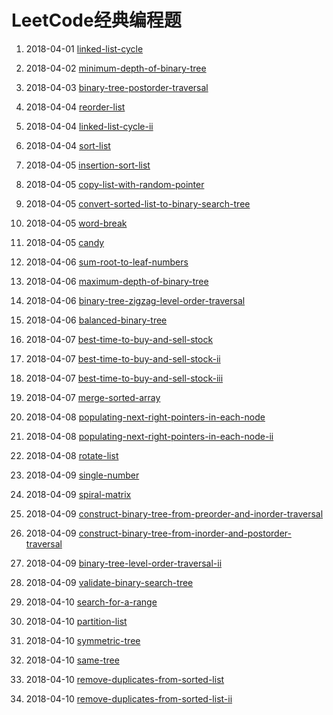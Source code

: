 # LeetCode经典编程题

1. 2018-04-01 [linked-list-cycle](https://github.com/MrQuJL/LeetCode/blob/master/链表/linked-list-cycle.java "linked-list-cycle")

2. 2018-04-02 [minimum-depth-of-binary-tree](https://github.com/MrQuJL/LeetCode/blob/master/树/minimum-depth-of-binary-tree.java "minimum-depth-of-binary-tree")

3. 2018-04-03 [binary-tree-postorder-traversal](https://github.com/MrQuJL/LeetCode/blob/master/树/binary-tree-postorder-traversal.java "binary-tree-postorder-traversal")

4. 2018-04-04 [reorder-list](https://github.com/MrQuJL/LeetCode/blob/master/树/reorder-list.java "reorder-list")

5. 2018-04-04 [linked-list-cycle-ii](https://github.com/MrQuJL/LeetCode/blob/master/链表/linked-list-cycle-ii.java "linked-list-cycle-ii")

6. 2018-04-04 [sort-list](https://github.com/MrQuJL/LeetCode/blob/master/链表/sort-list.java "sort-list")

7. 2018-04-05 [insertion-sort-list](https://github.com/MrQuJL/LeetCode/blob/master/链表/insertion-sort-list.java "insertion-sort-list")

8. 2018-04-05 [copy-list-with-random-pointer](https://github.com/MrQuJL/LeetCode/blob/master/链表/copy-list-with-random-pointer.java "copy-list-with-random-pointer")

9. 2018-04-05 [convert-sorted-list-to-binary-search-tree](https://github.com/MrQuJL/LeetCode/blob/master/链表/convert-sorted-list-to-binary-search-tree.java "convert-sorted-list-to-binary-search-tree")

10. 2018-04-05 [word-break](https://github.com/MrQuJL/LeetCode/blob/master/动态规划/word-break.java "word-break")

11. 2018-04-05 [candy](https://github.com/MrQuJL/LeetCode/blob/master/动态规划/candy.java "candy")

12. 2018-04-06 [sum-root-to-leaf-numbers](https://github.com/MrQuJL/LeetCode/blob/master/树/sum-root-to-leaf-numbers.java "sum-root-to-leaf-numbers")

13. 2018-04-06 [maximum-depth-of-binary-tree](https://github.com/MrQuJL/LeetCode/blob/master/树/maximum-depth-of-binary-tree.java "maximum-depth-of-binary-tree")

14. 2018-04-06 [binary-tree-zigzag-level-order-traversal](https://github.com/MrQuJL/LeetCode/blob/master/树/binary-tree-zigzag-level-order-traversal.java "binary-tree-zigzag-level-order-traversal")

15. 2018-04-06 [balanced-binary-tree](https://github.com/MrQuJL/LeetCode/blob/master/树/balanced-binary-tree.java "balanced-binary-tree")

16. 2018-04-07 [best-time-to-buy-and-sell-stock](https://github.com/MrQuJL/LeetCode/blob/master/数组/best-time-to-buy-and-sell-stock.java "best-time-to-buy-and-sell-stock")

17. 2018-04-07 [best-time-to-buy-and-sell-stock-ii](https://github.com/MrQuJL/LeetCode/blob/master/数组/best-time-to-buy-and-sell-stock-ii.java "best-time-to-buy-and-sell-stock-ii")

18. 2018-04-07 [best-time-to-buy-and-sell-stock-iii](https://github.com/MrQuJL/LeetCode/blob/master/数组/best-time-to-buy-and-sell-stock-iii.java "best-time-to-buy-and-sell-stock-iii")

19. 2018-04-07 [merge-sorted-array](https://github.com/MrQuJL/LeetCode/blob/master/数组/merge-sorted-array.java "merge-sorted-array")

20. 2018-04-08 [populating-next-right-pointers-in-each-node](https://github.com/MrQuJL/LeetCode/blob/master/树/populating-next-right-pointers-in-each-node.java "populating-next-right-pointers-in-each-node")

21. 2018-04-08 [populating-next-right-pointers-in-each-node-ii](https://github.com/MrQuJL/LeetCode/blob/master/树/populating-next-right-pointers-in-each-node-ii.java "populating-next-right-pointers-in-each-node-ii")

22. 2018-04-08 [rotate-list](https://github.com/MrQuJL/LeetCode/blob/master/链表/rotate-list.java "rotate-list")

23. 2018-04-09 [single-number](https://github.com/MrQuJL/LeetCode/blob/master/数组/single-number.java "single-number")

24. 2018-04-09 [spiral-matrix](https://github.com/MrQuJL/LeetCode/blob/master/数组/spiral-matrix.java "spiral-matrix")

25. 2018-04-09 [construct-binary-tree-from-preorder-and-inorder-traversal](https://github.com/MrQuJL/LeetCode/blob/master/树/construct-binary-tree-from-preorder-and-inorder-traversal.java "construct-binary-tree-from-preorder-and-inorder-traversal")

26. 2018-04-09 [construct-binary-tree-from-inorder-and-postorder-traversal](https://github.com/MrQuJL/LeetCode/blob/master/树/construct-binary-tree-from-inorder-and-postorder-traversal.java "construct-binary-tree-from-inorder-and-postorder-traversal")

27. 2018-04-09 [binary-tree-level-order-traversal-ii](https://github.com/MrQuJL/LeetCode/blob/master/树/binary-tree-level-order-traversal-ii.java "binary-tree-level-order-traversal-ii")

28. 2018-04-09 [validate-binary-search-tree](https://github.com/MrQuJL/LeetCode/blob/master/树/validate-binary-search-tree.java "validate-binary-search-tree")

29. 2018-04-10 [search-for-a-range](https://github.com/MrQuJL/LeetCode/blob/master/查找/search-for-a-range.java "search-for-a-range")

30. 2018-04-10 [partition-list](https://github.com/MrQuJL/LeetCode/blob/master/链表/partition-list.java "partition-list")

31. 2018-04-10 [symmetric-tree](https://github.com/MrQuJL/LeetCode/blob/master/树/symmetric-tree.java "symmetric-tree")

32. 2018-04-10 [same-tree](https://github.com/MrQuJL/LeetCode/blob/master/树/same-tree.java "same-tree")

33. 2018-04-10 [remove-duplicates-from-sorted-list](https://github.com/MrQuJL/LeetCode/blob/master/链表/remove-duplicates-from-sorted-list.java "remove-duplicates-from-sorted-list")

34. 2018-04-10 [remove-duplicates-from-sorted-list-ii](https://github.com/MrQuJL/LeetCode/blob/master/链表/remove-duplicates-from-sorted-list-ii.java "remove-duplicates-from-sorted-list-ii")






